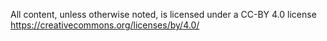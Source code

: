 All content, unless otherwise noted, is licensed under a CC-BY 4.0 license https://creativecommons.org/licenses/by/4.0/ 
